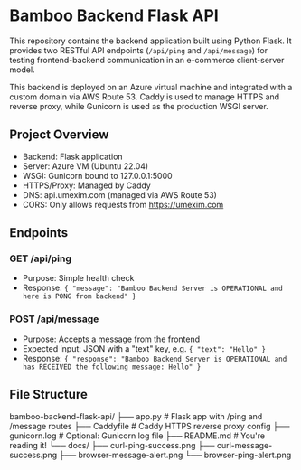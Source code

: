 # Bamboo Backend Flask API

This repository contains the backend application built using Python Flask. It provides two RESTful API endpoints (`/api/ping` and `/api/message`) for testing frontend-backend communication in an e-commerce client-server model.

This backend is deployed on an Azure virtual machine and integrated with a custom domain via AWS Route 53. Caddy is used to manage HTTPS and reverse proxy, while Gunicorn is used as the production WSGI server.

## Project Overview

- Backend: Flask application
- Server: Azure VM (Ubuntu 22.04)
- WSGI: Gunicorn bound to 127.0.0.1:5000
- HTTPS/Proxy: Managed by Caddy
- DNS: api.umexim.com (managed via AWS Route 53)
- CORS: Only allows requests from https://umexim.com

## Endpoints

### GET /api/ping

- Purpose: Simple health check
- Response: `{ "message": "Bamboo Backend Server is OPERATIONAL and here is PONG from backend" }`

### POST /api/message

- Purpose: Accepts a message from the frontend
- Expected input: JSON with a "text" key, e.g. `{ "text": "Hello" }`
- Response: `{ "response": "Bamboo Backend Server is OPERATIONAL and has RECEIVED the following message: Hello" }`

## File Structure

bamboo-backend-flask-api/
├── app.py             # Flask app with /ping and /message routes
├── Caddyfile          # Caddy HTTPS reverse proxy config
├── gunicorn.log       # Optional: Gunicorn log file
├── README.md          # You're reading it!
└── docs/
    ├── curl-ping-success.png
    ├── curl-message-success.png
    ├── browser-message-alert.png
    └── browser-ping-alert.png
